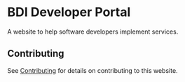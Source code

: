 # BDI Developer Portal

A website to help software developers implement services.

## Contributing

See [Contributing](CONTRIBUTING.md) for details on contributing to this website.
